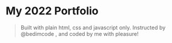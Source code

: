 # My 2022 Portfolio

> Built with plain html, css and javascript only. Instructed by @bedimcode , and coded by me with pleasure!